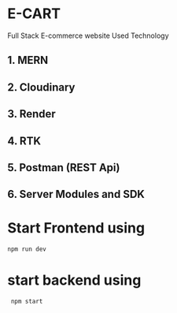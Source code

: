 # E-CART
Full Stack E-commerce website
Used Technology
## 1. MERN 
## 2. Cloudinary
## 3. Render
## 4. RTK
## 5. Postman (REST Api)
## 6. Server Modules and SDK

# Start Frontend using 
<code>npm run dev </code>

# start backend using 
<code> npm start </code>

